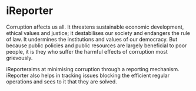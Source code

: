 # iReporter

Corruption affects us all. It threatens sustainable economic development, ethical values and justice; it destabilises our society and endangers the rule of law. It undermines the institutions and values of our democracy. But because public policies and public resources are largely beneficial to poor people, it is they who suffer the harmful effects of corruption most grievously.

iReporteraims at minimising corruption through a reporting mechanism. iReporter also helps in tracking issues blocking the efficient regular operations and sees to it that they are solved. 
